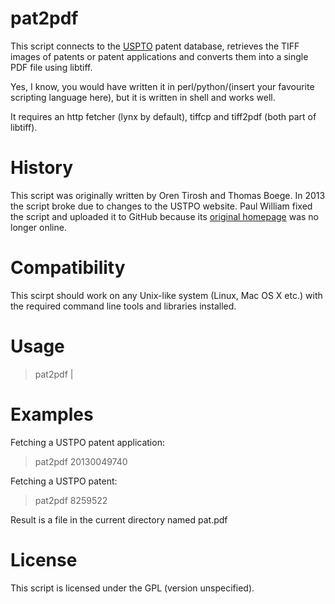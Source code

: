 pat2pdf
=======

This script connects to the [USPTO](http://patft.uspto.gov/) patent database, retrieves the TIFF images of patents or patent applications and converts them into a single PDF file using libtiff.

Yes, I know, you would have written it in perl/python/(insert your favourite scripting language here), but it is written in shell and works well.

It requires an http fetcher (lynx by default), tiffcp and tiff2pdf (both part of libtiff).

History
======

This script was originally written by Oren Tirosh and Thomas Boege. In 2013 the script broke due to changes to the USTPO website. Paul William fixed the script and uploaded it to GitHub because its [original homepage](http://www.tothink.com/pat2pdf) was no longer online.

Compatibility
=====

This scirpt should work on any Unix-like system (Linux, Mac OS X etc.) with the required command line tools and libraries installed.

Usage
====

> pat2pdf <number>|<application number>

Examples
===

Fetching a USTPO patent application:

> pat2pdf 20130049740

Fetching a USTPO patent:

> pat2pdf 8259522

Result is a file in the current directory named pat<patnum>.pdf

License
======

This script is licensed under the GPL (version unspecified).
